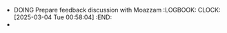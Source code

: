 - DOING Prepare feedback discussion with Moazzam
  :LOGBOOK:
  CLOCK: [2025-03-04 Tue 00:58:04]
  :END:
-